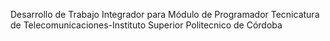 Desarrollo de Trabajo Integrador para Módulo de Programador 
Tecnicatura de Telecomunicaciones-Instituto Superior Politecnico de Córdoba
